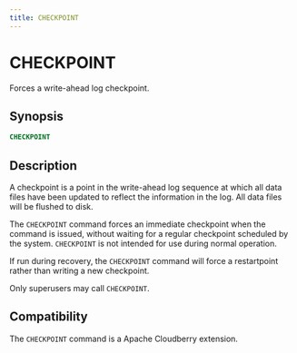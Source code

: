 ```yaml
---
title: CHECKPOINT
---
```


# CHECKPOINT

Forces a write-ahead log checkpoint.

## Synopsis

```sql
CHECKPOINT
```

## Description

A checkpoint is a point in the write-ahead log sequence at which all data files have been updated to reflect the information in the log. All data files will be flushed to disk.

The `CHECKPOINT` command forces an immediate checkpoint when the command is issued, without waiting for a regular checkpoint scheduled by the system. `CHECKPOINT` is not intended for use during normal operation.

If run during recovery, the `CHECKPOINT` command will force a restartpoint rather than writing a new checkpoint.

Only superusers may call `CHECKPOINT`.

## Compatibility

The `CHECKPOINT` command is a Apache Cloudberry extension.
